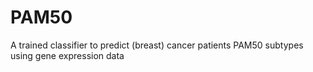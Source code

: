 # PAM50
A trained classifier to predict (breast) cancer patients PAM50 subtypes using gene expression data
